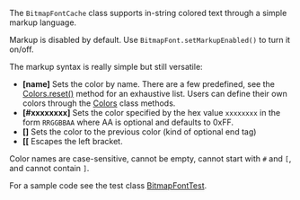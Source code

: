 The `BitmapFontCache` class supports in-string colored text through a simple markup language.

Markup is disabled by default. Use `BitmapFont.setMarkupEnabled()` to turn it on/off.

The markup syntax is really simple but still versatile:
- **[name]** Sets the color by name. There are a few predefined, see the [Colors.reset()](https://github.com/libgdx/libgdx/blob/master/gdx/src/com/badlogic/gdx/graphics/Colors.java) method for an exhaustive list. Users can define their own colors through the [Colors](http://libgdx.badlogicgames.com/nightlies/docs/api/com/badlogic/gdx/graphics/Colors.html) class methods.
- **[#xxxxxxxx]** Sets the color specified by the hex value `xxxxxxxx` in the form `RRGGBBAA` where AA is optional and defaults to 0xFF.
- **[]** Sets the color to the previous color (kind of optional end tag)
- **[[** Escapes the left bracket.

Color names are case-sensitive, cannot be empty, cannot start with `#` and `[`, and cannot contain `]`.

For a sample code see the test class [BitmapFontTest](https://github.com/libgdx/libgdx/blob/master/tests/gdx-tests/src/com/badlogic/gdx/tests/BitmapFontTest.java).

